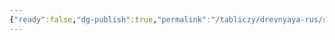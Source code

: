 ```yaml
---
{"ready":false,"dg-publish":true,"permalink":"/tabliczy/drevnyaya-rus/spaso-preobrozhenskij-sobor/","dgPassFrontmatter":true}
---
```



